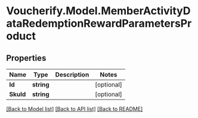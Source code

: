 # Voucherify.Model.MemberActivityDataRedemptionRewardParametersProduct

## Properties

Name | Type | Description | Notes
------------ | ------------- | ------------- | -------------
**Id** | **string** |  | [optional] 
**SkuId** | **string** |  | [optional] 

[[Back to Model list]](../../README.md#documentation-for-models) [[Back to API list]](../../README.md#documentation-for-api-endpoints) [[Back to README]](../../README.md)

